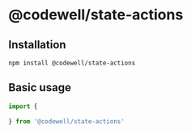 # @codewell/state-actions

## Installation
```
npm install @codewell/state-actions
```

## Basic usage
```JavaScript
import {
  
} from '@codewell/state-actions'
```